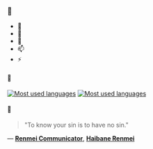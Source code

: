 ### 👋

- 🔭
- 🌱
- 💬
- 📫
- ⚡

#### 🧏

[![Most used languages](https://github-readme-stats-aynah.vercel.app/api/top-langs/?username=aynh&theme=solarized-dark&langs_count=6&layout=compact&hide_title=true)](https://github.com/anuraghazra/github-readme-stats#gh-dark-mode-only)
[![Most used languages](https://github-readme-stats-aynah.vercel.app/api/top-langs/?username=aynh&theme=solarized-light&langs_count=6&layout=compact&hide_title=true)](https://github.com/anuraghazra/github-readme-stats#gh-light-mode-only)

#### 💬

> "To know your sin is to have no sin."

&mdash; [**Renmei Communicator**](https://myanimelist.net/character.php?q=Renmei%20Communicator&cat=character), [**Haibane Renmei**](https://myanimelist.net/search/all?q=Haibane%20Renmei&cat=all)
